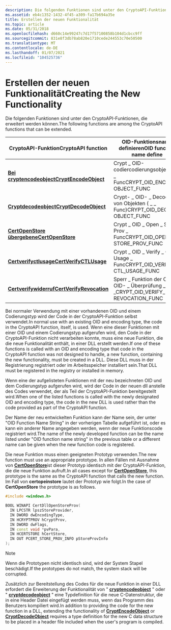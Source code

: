 ```yaml
---
description: Die folgenden Funktionen sind unter den CryptoAPI-Funktionen, die erweitert werden können.
ms.assetid: eb4c1352-1432-4f45-a309-fa17b694a35e
title: Erstellen der neuen Funktionalität
ms.topic: article
ms.date: 05/31/2018
ms.openlocfilehash: d660c14e99247c7d17f57100858b104d1cbcc9ff
ms.sourcegitcommit: 831e8f3db78ab820e1710cede244553c70e50500
ms.translationtype: MT
ms.contentlocale: de-DE
ms.lasthandoff: 01/07/2021
ms.locfileid: "104525736"
---
```

# <a name="creating-the-new-functionality"></a><span data-ttu-id="7d0aa-103">Erstellen der neuen Funktionalität</span><span class="sxs-lookup"><span data-stu-id="7d0aa-103">Creating the New Functionality</span></span>

<span data-ttu-id="7d0aa-104">Die folgenden Funktionen sind unter den CryptoAPI-Funktionen, die erweitert werden können.</span><span class="sxs-lookup"><span data-stu-id="7d0aa-104">The following functions are among the CryptoAPI functions that can be extended.</span></span>



| <span data-ttu-id="7d0aa-105">CryptoAPI-Funktion</span><span class="sxs-lookup"><span data-stu-id="7d0aa-105">CryptoAPI function</span></span>                                   | <span data-ttu-id="7d0aa-106">OID-Funktionsname definieren</span><span class="sxs-lookup"><span data-stu-id="7d0aa-106">OID function name define</span></span>                         | <span data-ttu-id="7d0aa-107">Name der OID-Funktionsname</span><span class="sxs-lookup"><span data-stu-id="7d0aa-107">OID function name string</span></span>  |
|------------------------------------------------------|--------------------------------------------------|---------------------------|
| [<span data-ttu-id="7d0aa-108">**Bei cryptencodeobject**</span><span class="sxs-lookup"><span data-stu-id="7d0aa-108">**CryptEncodeObject**</span></span>](/windows/desktop/api/Wincrypt/nf-wincrypt-cryptencodeobject)       | <span data-ttu-id="7d0aa-109">Crypt \_ OID-codiercodierungsobjekt \_ \_ \_ Func</span><span class="sxs-lookup"><span data-stu-id="7d0aa-109">CRYPT\_OID\_ENCODE\_ OBJECT\_FUNC</span></span><br/>     | <span data-ttu-id="7d0aa-110">"Cryptdllencodebug Object"</span><span class="sxs-lookup"><span data-stu-id="7d0aa-110">"CryptDllEncodeObject"</span></span>    |
| [<span data-ttu-id="7d0aa-111">**Cryptdecodeobject**</span><span class="sxs-lookup"><span data-stu-id="7d0aa-111">**CryptDecodeObject**</span></span>](/windows/desktop/api/Wincrypt/nf-wincrypt-cryptdecodeobject)       | <span data-ttu-id="7d0aa-112">Crypt- \_ OID- \_ Decodieren von Objekten ( \_ \_ Func)</span><span class="sxs-lookup"><span data-stu-id="7d0aa-112">CRYPT\_OID\_DECODE\_ OBJECT\_FUNC</span></span><br/>     | <span data-ttu-id="7d0aa-113">"Cryptdlldecodeobject"</span><span class="sxs-lookup"><span data-stu-id="7d0aa-113">"CryptDllDecodeObject"</span></span>    |
| [<span data-ttu-id="7d0aa-114">**CertOpenStore übergebene**</span><span class="sxs-lookup"><span data-stu-id="7d0aa-114">**CertOpenStore**</span></span>](/windows/desktop/api/Wincrypt/nf-wincrypt-certopenstore)               | <span data-ttu-id="7d0aa-115">Crypt \_ OID \_ Open \_ Store \_ Prov \_ Func</span><span class="sxs-lookup"><span data-stu-id="7d0aa-115">CRYPT\_OID\_OPEN\_ STORE\_PROV\_FUNC</span></span><br/>  | <span data-ttu-id="7d0aa-116">"Certdllopenstoreprov"</span><span class="sxs-lookup"><span data-stu-id="7d0aa-116">"CertDllOpenStoreProv"</span></span>    |
| [<span data-ttu-id="7d0aa-117">**Certverifyctlusage**</span><span class="sxs-lookup"><span data-stu-id="7d0aa-117">**CertVerifyCTLUsage**</span></span>](/windows/desktop/api/Wincrypt/nf-wincrypt-certverifyctlusage)     | <span data-ttu-id="7d0aa-118">Crypt \_ OID \_ Verify \_ CTL \_ Usage \_ Func</span><span class="sxs-lookup"><span data-stu-id="7d0aa-118">CRYPT\_OID\_VERIFY\_ CTL\_USAGE\_FUNC</span></span><br/> | <span data-ttu-id="7d0aa-119">"Certdllverifyctlusage"</span><span class="sxs-lookup"><span data-stu-id="7d0aa-119">"CertDllVerifyCTLUsage"</span></span>   |
| [<span data-ttu-id="7d0aa-120">**Certverifywiderruf**</span><span class="sxs-lookup"><span data-stu-id="7d0aa-120">**CertVerifyRevocation**</span></span>](/windows/desktop/api/Wincrypt/nf-wincrypt-certverifyrevocation) | <span data-ttu-id="7d0aa-121">Sperr \_ Funktion der Crypt OID- \_ Überprüfung \_ \_</span><span class="sxs-lookup"><span data-stu-id="7d0aa-121">CRYPT\_OID\_VERIFY\_ REVOCATION\_FUNC</span></span><br/> | <span data-ttu-id="7d0aa-122">"Certdllverifywiderruf"</span><span class="sxs-lookup"><span data-stu-id="7d0aa-122">"CertDllVerifyRevocation"</span></span> |



 

<span data-ttu-id="7d0aa-123">Bei normaler Verwendung mit einer vorhandenen OID und einem Codierungstyp wird der Code in der CryptoAPI-Funktion selbst verwendet.</span><span class="sxs-lookup"><span data-stu-id="7d0aa-123">In normal use with an existing OID and encoding type, the code in the CryptoAPI function, itself, is used.</span></span> <span data-ttu-id="7d0aa-124">Wenn eine dieser Funktionen mit einer OID und einem Codierungstyp aufgerufen wird, den Code in der CryptoAPI-Funktion nicht verarbeiten konnte, muss eine neue Funktion, die die neue Funktionalität enthält, in einer DLL erstellt werden.</span><span class="sxs-lookup"><span data-stu-id="7d0aa-124">If one of these functions is called with an OID and encoding type that code in the CryptoAPI function was not designed to handle, a new function, containing the new functionality, must be created in a DLL.</span></span> <span data-ttu-id="7d0aa-125">Diese DLL muss in der Registrierung registriert oder im Arbeitsspeicher installiert sein.</span><span class="sxs-lookup"><span data-stu-id="7d0aa-125">That DLL must be registered in the registry or installed in memory.</span></span>

<span data-ttu-id="7d0aa-126">Wenn eine der aufgelisteten Funktionen mit der neu bezeichneten OID und dem Codierungstyp aufgerufen wird, wird der Code in der neuen dll anstelle des Codes verwendet, der als Teil der CryptoAPI-Funktion bereitgestellt wird.</span><span class="sxs-lookup"><span data-stu-id="7d0aa-126">When one of the listed functions is called with the newly designated OID and encoding type, the code in the new DLL is used rather than the code provided as part of the CryptoAPI function.</span></span>

<span data-ttu-id="7d0aa-127">Der Name der neu entwickelten Funktion kann der Name sein, der unter "OID Function Name String" in der vorherigen Tabelle aufgeführt ist, oder es kann ein anderer Name angegeben werden, wenn der neue Funktionscode registriert wird.</span><span class="sxs-lookup"><span data-stu-id="7d0aa-127">The name of the newly developed function can be the name listed under "OID function name string" in the previous table or a different name can be given when the new function code is registered.</span></span>

<span data-ttu-id="7d0aa-128">Die neue Funktion muss einen geeigneten Prototyp verwenden.</span><span class="sxs-lookup"><span data-stu-id="7d0aa-128">The new function must use an appropriate prototype.</span></span> <span data-ttu-id="7d0aa-129">In allen Fällen mit Ausnahme von [**CertOpenStore**](/windows/desktop/api/Wincrypt/nf-wincrypt-certopenstore)ist dieser Prototyp identisch mit der CryptoAPI-Funktion, die die neue Funktion aufruft.</span><span class="sxs-lookup"><span data-stu-id="7d0aa-129">In all cases except for [**CertOpenStore**](/windows/desktop/api/Wincrypt/nf-wincrypt-certopenstore), this prototype is the same as the CryptoAPI function that calls the new function.</span></span> <span data-ttu-id="7d0aa-130">Im Fall von **certopeinstore** lautet der Prototyp wie folgt.</span><span class="sxs-lookup"><span data-stu-id="7d0aa-130">In the case of **CertOpenStore** the prototype is as follows.</span></span>


```C++
#include <windows.h>

BOOL WINAPI CertDllOpenStoreProv(
  IN LPCSTR lpszStoreProvider,
  IN DWORD dwEncodingType,
  IN HCRYPTPROV hCryptProv,
  IN DWORD dwFlags,
  IN const void *pvPara,
  IN HCERTSTORE hCertStore,
  IN OUT PCERT_STORE_PROV_INFO pStoreProvInfo
);
```



> [!Note]  
> <span data-ttu-id="7d0aa-131">Wenn die Prototypen nicht identisch sind, wird der System Stapel beschädigt.</span><span class="sxs-lookup"><span data-stu-id="7d0aa-131">If the prototypes do not match, the system stack will be corrupted.</span></span>

 

<span data-ttu-id="7d0aa-132">Zusätzlich zur Bereitstellung des Codes für die neue Funktion in einer DLL erfordert die Erweiterung der Funktionalität von " [**cryptencodeobject**](/windows/desktop/api/Wincrypt/nf-wincrypt-cryptencodeobject) " oder " [**cryptdecodeobject**](/windows/desktop/api/Wincrypt/nf-wincrypt-cryptdecodeobject) " eine Typdefinition für die neue C-Datenstruktur, die in eine Header Datei eingefügt werden muss, wenn das Programm des Benutzers kompiliert wird.</span><span class="sxs-lookup"><span data-stu-id="7d0aa-132">In addition to providing the code for the new function in a DLL, extending the functionality of [**CryptEncodeObject**](/windows/desktop/api/Wincrypt/nf-wincrypt-cryptencodeobject) or [**CryptDecodeObject**](/windows/desktop/api/Wincrypt/nf-wincrypt-cryptdecodeobject) requires a type definition for the new C data structure to be placed in a header file included when the user's program is compiled.</span></span>

 

 




